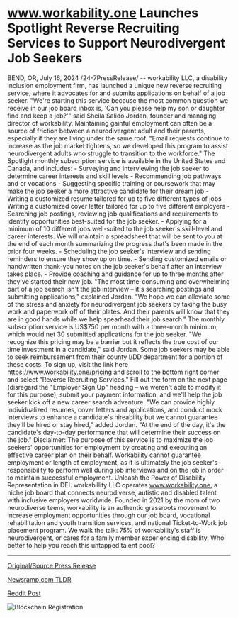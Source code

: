 # www.workability.one Launches Spotlight Reverse Recruiting Services to Support Neurodivergent Job Seekers

BEND, OR, July 16, 2024 /24-7PressRelease/ -- workability LLC, a disability inclusion employment firm, has launched a unique new reverse recruiting service, where it advocates for and submits applications on behalf of a job seeker.  "We're starting this service because the most common question we receive in our job board inbox is, 'Can you please help my son or daughter find and keep a job?'" said Sheila Salido Jordan, founder and managing director of workability.  Maintaining gainful employment can often be a source of friction between a neurodivergent adult and their parents, especially if they are living under the same roof. "Email requests continue to increase as the job market tightens, so we developed this program to assist neurodivergent adults who struggle to transition to the workforce."  The Spotlight monthly subscription service is available in the United States and Canada, and includes:  - Surveying and interviewing the job seeker to determine career interests and skill levels - Recommending job pathways and or vocations - Suggesting specific training or coursework that may make the job seeker a more attractive candidate for their dream job - Writing a customized resume tailored for up to five different types of jobs - Writing a customized cover letter tailored for up to five different employers - Searching job postings, reviewing job qualifications and requirements to identify opportunities best-suited for the job seeker. - Applying for a minimum of 10 different jobs well-suited to the job seeker's skill-level and career interests. We will maintain a spreadsheet that will be sent to you at the end of each month summarizing the progress that's been made in the prior four weeks. - Scheduling the job seeker's interview and sending reminders to ensure they show up on time. - Sending customized emails or handwritten thank-you notes on the job seeker's behalf after an interview takes place. - Provide coaching and guidance for up to three months after they've started their new job.  "The most time-consuming and overwhelming part of a job search isn't the job interview – it's searching postings and submitting applications," explained Jordan. "We hope we can alleviate some of the stress and anxiety for neurodivergent job seekers by taking the busy work and paperwork off of their plates. And their parents will know that they are in good hands while we help spearhead their job search."  The monthly subscription service is US$750 per month with a three-month minimum, which would net 30 submitted applications for the job seeker. "We recognize this pricing may be a barrier but it reflects the true cost of our time investment in a candidate," said Jordan.   Some job seekers may be able to seek reimbursement from their county I/DD department for a portion of these costs.  To sign up, visit the link here https://www.workability.one/pricing and scroll to the bottom right corner and select "Reverse Recruiting Services." Fill out the form on the next page (disregard the "Employer Sign Up" heading – we weren't able to modify it for this purpose), submit your payment information, and we'll help the job seeker kick off a new career search adventure.  "We can provide highly individualized resumes, cover letters and applications, and conduct mock interviews to enhance a candidate's hireability but we cannot guarantee they'll be hired or stay hired," added Jordan. "At the end of the day, it's the candidate's day-to-day performance that will determine their success on the job."  Disclaimer: The purpose of this service is to maximize the job seekers' opportunities for employment by creating and executing an effective career plan on their behalf. Workability cannot guarantee employment or length of employment, as it is ultimately the job seeker's responsibility to perform well during job interviews and on the job in order to maintain successful employment.  Unleash the Power of Disability Representation in DEI. workabillity LLC operates www.workability.one, a niche job board that connects neurodiverse, autistic and disabled talent with inclusive employers worldwide. Founded in 2021 by the mom of two neurodiverse teens, workability is an authentic grassroots movement to increase employment opportunities through our job board, vocational rehabilitation and youth transition services, and national Ticket-to-Work job placement program. We walk the talk: 75% of workability's staff is neurodivergent, or cares for a family member experiencing disability. Who better to help you reach this untapped talent pool? 

---

[Original/Source Press Release](https://www.24-7pressrelease.com/press-release/512521/wwwworkabilityone-launches-spotlight-reverse-recruiting-services-to-support-neurodivergent-job-seekers)
                    

[Newsramp.com TLDR](None) 



[Reddit Post](https://www.reddit.com/r/HRnews/comments/1e4id4q/workability_llc_launches_new_reverse_recruiting/) 



![Blockchain Registration](https://cdn.newsramp.app/24-7PressRelease/qrcode/247/16/yawn9kfG.webp)